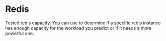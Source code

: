 # Redis

Tested redis capacity. You can use to determine if a specific redis instance has enough capacity for the workload you predict or if it needs a more powerful one.
